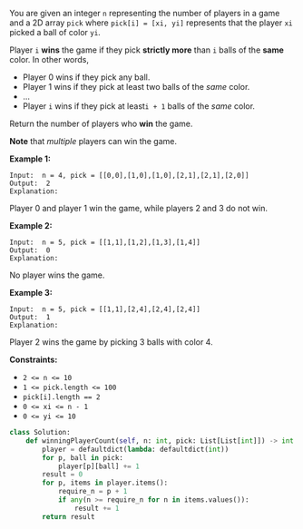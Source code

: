 You are given an integer  `n`  representing the number of players in a game and a 2D array  `pick`
where  `pick[i] = [xi, yi]`  represents that the player  `xi`  picked a ball of color  `yi`.

Player  `i`  **wins**  the game if they pick  **strictly more**  than  `i`  balls of the  **same**  color. In other
words,

- Player 0 wins if they pick any ball.
- Player 1 wins if they pick at least two balls of the  _same_  color.
- ...
- Player  `i`  wins if they pick at least`i + 1`  balls of the  _same_  color.

Return the number of players who  **win**  the game.

**Note**  that  _multiple_  players can win the game.

**Example 1:**

```
Input:  n = 4, pick = [[0,0],[1,0],[1,0],[2,1],[2,1],[2,0]]
Output:  2
Explanation:
```

Player 0 and player 1 win the game, while players 2 and 3 do not win.

**Example 2:**

```
Input:  n = 5, pick = [[1,1],[1,2],[1,3],[1,4]]
Output:  0
Explanation:
```

No player wins the game.

**Example 3:**

```
Input:  n = 5, pick = [[1,1],[2,4],[2,4],[2,4]]
Output:  1
Explanation:
```

Player 2 wins the game by picking 3 balls with color 4.

**Constraints:**

- `2 <= n <= 10`
- `1 <= pick.length <= 100`
- `pick[i].length == 2`
- `0 <= xi <= n - 1`
- `0 <= yi <= 10`

```python
class Solution:
    def winningPlayerCount(self, n: int, pick: List[List[int]]) -> int:
        player = defaultdict(lambda: defaultdict(int))
        for p, ball in pick:
            player[p][ball] += 1
        result = 0
        for p, items in player.items():
            require_n = p + 1
            if any(n >= require_n for n in items.values()):
                result += 1
        return result
```